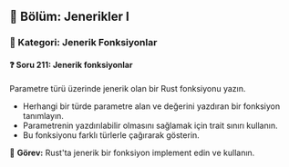 ## 📘 Bölüm: Jenerikler I  
### 🔹 Kategori: Jenerik Fonksiyonlar  
#### ❓ Soru 211: Jenerik fonksiyonlar

Parametre türü üzerinde jenerik olan bir Rust fonksiyonu yazın.

- Herhangi bir türde parametre alan ve değerini yazdıran bir fonksiyon tanımlayın.
- Parametrenin yazdırılabilir olmasını sağlamak için trait sınırı kullanın.
- Bu fonksiyonu farklı türlerle çağırarak gösterin.

🔧 **Görev:** Rust'ta jenerik bir fonksiyon implement edin ve kullanın.
